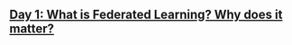 
## [Day 1: What is Federated Learning? Why does it matter?](https://www.linkedin.com/pulse/day-1-what-federated-learning-why-does-matter-30daysfl-challenge-kqazf/?trackingId=J2S14BF9SbCc6MSY%2FUVN%2BQ%3D%3D)
